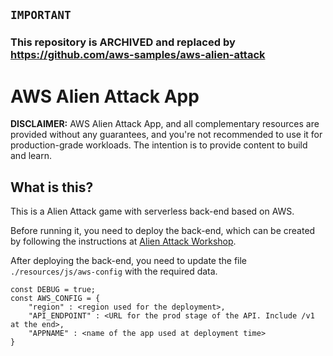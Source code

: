 ## `IMPORTANT`
### This repository is **ARCHIVED** and replaced by https://github.com/aws-samples/aws-alien-attack

# AWS Alien Attack App

**DISCLAIMER:** AWS Alien Attack App, and all complementary resources are provided without any guarantees, and you're not recommended to use it for production-grade workloads. The intention is to provide content to build and learn.


## What is this?
This is a Alien Attack game with serverless back-end based on AWS.

Before running it, you need to deploy the back-end, which can be created by following the instructions at [Alien Attack Workshop](https://github.com/fabianmartins/alienattack.workshop).

After deploying the back-end, you need to update the file `./resources/js/aws-config` with the required data.

~~~
const DEBUG = true;
const AWS_CONFIG = {
    "region" : <region used for the deployment>,
    "API_ENDPOINT" : <URL for the prod stage of the API. Include /v1 at the end>,
    "APPNAME" : <name of the app used at deployment time> 
}
~~~
